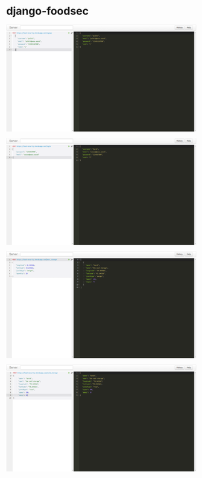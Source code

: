 # django-foodsec


![signup](readme_pics/signup.png)




![login](readme_pics/login.png)






![search_near_cool_storage](readme_pics/search_near_cool_storage.png)




![cold_storage_person_enters_the_details_of_storage](readme_pics/cold_storage_person_enters_the_details_of_storage.png)
